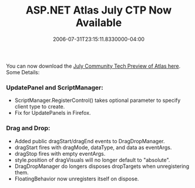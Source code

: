﻿---
title: ASP.NET Atlas July CTP Now Available
date: "2006-07-31T23:15:11.8330000-04:00"
description: "You can now download the [July Community Tech Preview of Atlas here](http://atlas.asp.net/default.aspx?tabid=47&subtabid=471). Some Details:"
featuredImage: /img/default-post-image.jpg
---

You can now download the [July Community Tech Preview of Atlas here](http://atlas.asp.net/default.aspx?tabid=47&subtabid=471). Some Details:

### UpdatePanel and ScriptManager:

* ScriptManager.RegisterControl() takes optional parameter to specify client type to create.
* Fix for UpdatePanels in Firefox.

### Drag and Drop:

* Added public dragStart/dragEnd events to DragDropManager.
* dragStart fires with dragMode, dataType, and data as eventArgs.
* dragStop fires with empty eventArgs.
* style.position of dragVisuals will no longer default to "absolute".
* DragDropManager do longers disposes dropTargets when unregistering them.
* FloatingBehavior now unregisters itself on dispose.

